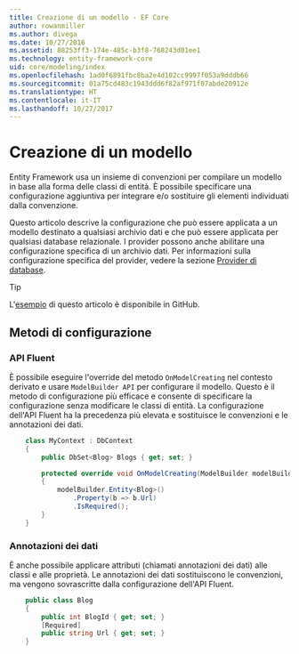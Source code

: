 ```yaml
---
title: Creazione di un modello - EF Core
author: rowanmiller
ms.author: divega
ms.date: 10/27/2016
ms.assetid: 88253ff3-174e-485c-b3f8-768243d01ee1
ms.technology: entity-framework-core
uid: core/modeling/index
ms.openlocfilehash: 1ad0f6891fbc8ba2e4d102cc9997f053a9dddb66
ms.sourcegitcommit: 01a75cd483c1943ddd6f82af971f07abde20912e
ms.translationtype: HT
ms.contentlocale: it-IT
ms.lasthandoff: 10/27/2017
---
```

# <a name="creating-a-model"></a>Creazione di un modello

Entity Framework usa un insieme di convenzioni per compilare un modello in base alla forma delle classi di entità. È possibile specificare una configurazione aggiuntiva per integrare e/o sostituire gli elementi individuati dalla convenzione.

Questo articolo descrive la configurazione che può essere applicata a un modello destinato a qualsiasi archivio dati e che può essere applicata per qualsiasi database relazionale. I provider possono anche abilitare una configurazione specifica di un archivio dati. Per informazioni sulla configurazione specifica del provider, vedere la sezione [Provider di database](../providers/index.md).

> [!TIP]  
> L'[esempio](https://github.com/aspnet/EntityFramework.Docs/tree/master/samples) di questo articolo è disponibile in GitHub.

## <a name="methods-of-configuration"></a>Metodi di configurazione

### <a name="fluent-api"></a>API Fluent

È possibile eseguire l'override del metodo `OnModelCreating` nel contesto derivato e usare `ModelBuilder API` per configurare il modello. Questo è il metodo di configurazione più efficace e consente di specificare la configurazione senza modificare le classi di entità. La configurazione dell'API Fluent ha la precedenza più elevata e sostituisce le convenzioni e le annotazioni dei dati.

<!-- [!code-csharp[Main](samples/core/Modeling/FluentAPI/Samples/Required.cs?range=5-15&highlight=5-10)] -->

``` csharp
    class MyContext : DbContext
    {
        public DbSet<Blog> Blogs { get; set; }

        protected override void OnModelCreating(ModelBuilder modelBuilder)
        {
            modelBuilder.Entity<Blog>()
                .Property(b => b.Url)
                .IsRequired();
        }
    }
```

### <a name="data-annotations"></a>Annotazioni dei dati

È anche possibile applicare attributi (chiamati annotazioni dei dati) alle classi e alle proprietà. Le annotazioni dei dati sostituiscono le convenzioni, ma vengono sovrascritte dalla configurazione dell'API Fluent.

<!-- [!code-csharp[Main](samples/core/Modeling/DataAnnotations/Samples/Required.cs?range=11-16&highlight=4)] -->
``` csharp
    public class Blog
    {
        public int BlogId { get; set; }
        [Required]
        public string Url { get; set; }
    }
```
